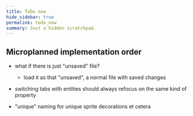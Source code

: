 ```yaml
---
title: ToDo now
hide_sidebar: true
permalink: todo_now
summary: Just a hidden scratchpad.
---
```


## Microplanned implementation order

- what if there is just "unsaved" file?
	- load it as that "unsaved", a normal file with saved changes

- switching tabs with entities should always refocus on the same kind of property

- "unique" naming for unique sprite decorations et cetera
